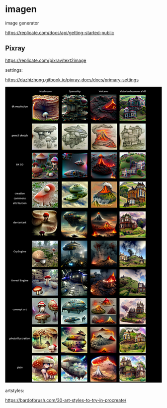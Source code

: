 # imagen
image generator

https://replicate.com/docs/api/getting-started-public

## Pixray

https://replicate.com/pixray/text2image

settings:

https://dazhizhong.gitbook.io/pixray-docs/docs/primary-settings

<img src='docs/pixray-options.jpg' />

artstyles:

https://bardotbrush.com/30-art-styles-to-try-in-procreate/